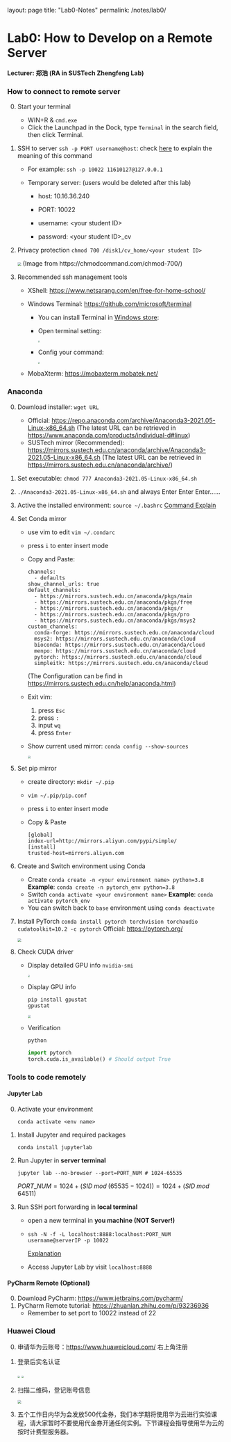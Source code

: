 layout: page
title: "Lab0-Notes"
permalink: /notes/lab0/

# Lab0: How to Develop on a Remote Server

**Lecturer: 郑浩 (RA in SUSTech Zhengfeng Lab)**

### How to connect to remote server

0. Start your terminal
   - WIN+R & `cmd.exe`
   - Click the Launchpad in the Dock, type `Terminal` in the search field, then click Terminal.

1. SSH to server
   `ssh -p PORT username@host`: check [here](https://explainshell.com/explain?cmd=ssh+-p+PORT+username%40host) to explain the meaning of this command
   - For example: `ssh -p 10022 11610127@127.0.0.1`
   
   - Temporary server: (users would be deleted after this lab)
   
     - host: 10.16.36.240
   
     - PORT: 10022
     - username: \<your student ID\>
     - password: \<your student ID\>_cv
   
2. Privacy protection
   `chmod 700 /disk1/cv_home/<your student ID>`
   
   <img src="image\lab0\Snipaste_2021-09-07_20-30-38.png" style="zoom:50%;" />
   (Image from https://chmodcommand.com/chmod-700/)
   
3. Recommended ssh management tools

   - XShell: https://www.netsarang.com/en/free-for-home-school/

   - Windows Terminal: https://github.com/microsoft/terminal

     - You can install Terminal in [Windows store](https://aka.ms/terminal): 
     - Open terminal setting:

       <img src="image\lab0\Snipaste_2021-09-07_20-46-31.jpg" style="zoom:25%;" />
     - Config your command:

       <img src="image\lab0\Snipaste_2021-09-07_20-45-43.jpg" style="zoom:25%;" />
     
   - MobaXterm: https://mobaxterm.mobatek.net/



### Anaconda

0. Download installer: `wget URL`

   - Official: https://repo.anaconda.com/archive/Anaconda3-2021.05-Linux-x86_64.sh
     (The latest URL can be retrieved in https://www.anaconda.com/products/individual-d#linux)
   - SUSTech mirror (Recommended): 
     https://mirrors.sustech.edu.cn/anaconda/archive/Anaconda3-2021.05-Linux-x86_64.sh
     (The latest URL can be retrieved in https://mirrors.sustech.edu.cn/anaconda/archive/)

1. Set executable: `chmod 777 Anaconda3-2021.05-Linux-x86_64.sh`

2. `./Anaconda3-2021.05-Linux-x86_64.sh` and always Enter Enter Enter......

3.  Active the installed environment: `source ~/.bashrc`  [Command Explain](https://explainshell.com/explain?cmd=ssh+-p+PORT+username%40host) 

4. Set Conda mirror

   - use vim to edit `vim ~/.condarc`

   - press `i` to enter insert mode

   - Copy and Paste:

     ```
     channels:
       - defaults
     show_channel_urls: true
     default_channels:
       - https://mirrors.sustech.edu.cn/anaconda/pkgs/main
       - https://mirrors.sustech.edu.cn/anaconda/pkgs/free
       - https://mirrors.sustech.edu.cn/anaconda/pkgs/r
       - https://mirrors.sustech.edu.cn/anaconda/pkgs/pro
       - https://mirrors.sustech.edu.cn/anaconda/pkgs/msys2
     custom_channels:
       conda-forge: https://mirrors.sustech.edu.cn/anaconda/cloud
       msys2: https://mirrors.sustech.edu.cn/anaconda/cloud
       bioconda: https://mirrors.sustech.edu.cn/anaconda/cloud
       menpo: https://mirrors.sustech.edu.cn/anaconda/cloud
       pytorch: https://mirrors.sustech.edu.cn/anaconda/cloud
       simpleitk: https://mirrors.sustech.edu.cn/anaconda/cloud
     ```

     (The Configuration can be find in https://mirrors.sustech.edu.cn/help/anaconda.html)

   - Exit vim:

     1. press `Esc`
     2. press `:`
     3. input `wq`
     4. press `Enter`
     
   - Show current used mirror: `conda config --show-sources`

     <img src="image\lab0\Snipaste_2021-09-07_21-18-39.png" style="zoom:43%;" />

5. Set pip mirror

   - create directory: `mkdir ~/.pip`

   - `vim ~/.pip/pip.conf`

   - press `i` to enter insert mode

   - Copy & Paste

     ```
     [global]
     index-url=http://mirrors.aliyun.com/pypi/simple/
     [install]
     trusted-host=mirrors.aliyun.com
     ```

6. Create and Switch environment using Conda

   - Create `conda create -n <your environment name> python=3.8`
     **Example**: `conda create -n pytorch_env python=3.8`
   - Switch `conda activate <your environment name>`
     **Example**: `conda activate pytorch_env`
   - You can switch back to `base` environment using `conda deactivate`

7. Install PyTorch
   `conda install pytorch torchvision torchaudio cudatoolkit=10.2 -c pytorch`
   Official: https://pytorch.org/

   <img src="image\lab0\Snipaste_2021-09-07_21-21-39.png" style="zoom: 50%;" />

8. Check CUDA driver

   - Display detailed GPU info
     `nvidia-smi`

     <img src="image\lab0\Snipaste_2021-09-07_21-24-32.png" style="zoom:30%;" />

   - Display GPU info
     ```shell
     pip install gpustat
     gpustat
     ```

     <img src="image\lab0\Snipaste_2021-09-07_21-26-42.png" style="zoom:43%;"/>

   - Verification

     `python`

     ```python
     import pytorch
     torch.cuda.is_available() # Should output True
     ```



### Tools to code remotely

#### Jupyter Lab

0. Activate your environment

   ```shell
   conda activate <env name>
   ```

1. Install Jupyter and required packages

   ```shell
   conda install jupyterlab 
   ```

2. Run Jupyter in **server terminal**

   ```shell
   jupyter lab --no-browser --port=PORT_NUM # 1024-65535
   ```

   $PORT\_NUM = 1024 + (SID \; mod \; (65535 - 1024)) = 1024 + (SID \; mod \; 64511)$

3. Run SSH port forwarding in **local terminal**

   - open a new terminal in **you machine (NOT Server!)**

   - ```shell
     ssh -N -f -L localhost:8888:localhost:PORT_NUM username@serverIP -p 10022
     ```

     [Explanation](https://explainshell.com/explain?cmd=ssh+-N+-f+-L+localhost%3A8888%3Alocalhost%3APORT_NUM+username%40serverIP+-p+10022#) 

   -   Access Jupyter Lab by visit `localhost:8888`



#### PyCharm Remote (Optional)

0. Download PyCharm: https://www.jetbrains.com/pycharm/
1. PyCharm Remote tutorial: https://zhuanlan.zhihu.com/p/93236936
   - Remember to set port to 10022 instead of 22



### Huawei Cloud

0. 申请华为云账号：https://www.huaweicloud.com/ 右上角注册
1. 登录后实名认证

   <img src="image\lab0\Snipaste_2021-09-07_21-57-04.png" style="zoom:33%;" />

   <img src="image\lab0\Snipaste_2021-09-07_22-06-19.png" style="zoom:33%;" />
2. 扫描二维码，登记账号信息

   <img src="image\lab0\unnamed.png" style="zoom: 50%;" />
3. 五个工作日内华为会发放500代金券，我们本学期将使用华为云进行实验课程，请大家暂时不要使用代金券开通任何实例。下节课程会指导使用华为云的按时计费型服务器。

